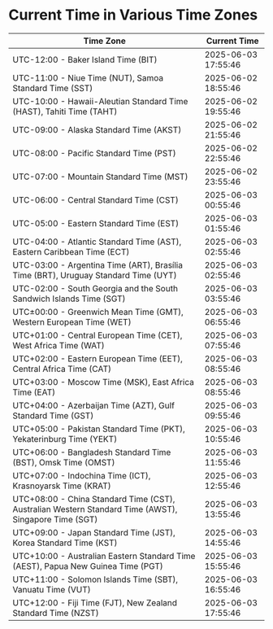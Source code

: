 # Current Time in Various Time Zones

| Time Zone | Current Time |
|-----------|--------------|
| UTC-12:00 - Baker Island Time (BIT) | 2025-06-03 17:55:46 |
| UTC-11:00 - Niue Time (NUT), Samoa Standard Time (SST) | 2025-06-02 18:55:46 |
| UTC-10:00 - Hawaii-Aleutian Standard Time (HAST), Tahiti Time (TAHT) | 2025-06-02 19:55:46 |
| UTC-09:00 - Alaska Standard Time (AKST) | 2025-06-02 21:55:46 |
| UTC-08:00 - Pacific Standard Time (PST) | 2025-06-02 22:55:46 |
| UTC-07:00 - Mountain Standard Time (MST) | 2025-06-02 23:55:46 |
| UTC-06:00 - Central Standard Time (CST) | 2025-06-03 00:55:46 |
| UTC-05:00 - Eastern Standard Time (EST) | 2025-06-03 01:55:46 |
| UTC-04:00 - Atlantic Standard Time (AST), Eastern Caribbean Time (ECT) | 2025-06-03 02:55:46 |
| UTC-03:00 - Argentina Time (ART), Brasília Time (BRT), Uruguay Standard Time (UYT) | 2025-06-03 02:55:46 |
| UTC-02:00 - South Georgia and the South Sandwich Islands Time (SGT) | 2025-06-03 03:55:46 |
| UTC±00:00 - Greenwich Mean Time (GMT), Western European Time (WET) | 2025-06-03 06:55:46 |
| UTC+01:00 - Central European Time (CET), West Africa Time (WAT) | 2025-06-03 07:55:46 |
| UTC+02:00 - Eastern European Time (EET), Central Africa Time (CAT) | 2025-06-03 08:55:46 |
| UTC+03:00 - Moscow Time (MSK), East Africa Time (EAT) | 2025-06-03 08:55:46 |
| UTC+04:00 - Azerbaijan Time (AZT), Gulf Standard Time (GST) | 2025-06-03 09:55:46 |
| UTC+05:00 - Pakistan Standard Time (PKT), Yekaterinburg Time (YEKT) | 2025-06-03 10:55:46 |
| UTC+06:00 - Bangladesh Standard Time (BST), Omsk Time (OMST) | 2025-06-03 11:55:46 |
| UTC+07:00 - Indochina Time (ICT), Krasnoyarsk Time (KRAT) | 2025-06-03 12:55:46 |
| UTC+08:00 - China Standard Time (CST), Australian Western Standard Time (AWST), Singapore Time (SGT) | 2025-06-03 13:55:46 |
| UTC+09:00 - Japan Standard Time (JST), Korea Standard Time (KST) | 2025-06-03 14:55:46 |
| UTC+10:00 - Australian Eastern Standard Time (AEST), Papua New Guinea Time (PGT) | 2025-06-03 15:55:46 |
| UTC+11:00 - Solomon Islands Time (SBT), Vanuatu Time (VUT) | 2025-06-03 16:55:46 |
| UTC+12:00 - Fiji Time (FJT), New Zealand Standard Time (NZST) | 2025-06-03 17:55:46 |
